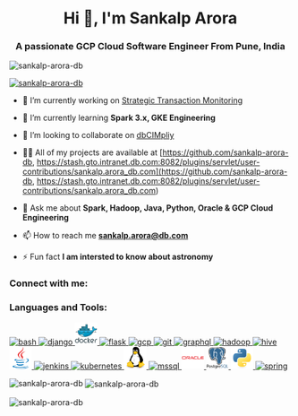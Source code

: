 <h1 align="center">Hi 👋, I'm Sankalp Arora</h1>
<h3 align="center">A passionate GCP Cloud Software Engineer From Pune, India</h3>

<p align="left"> <img src="https://komarev.com/ghpvc/?username=sankalp-arora-db&label=Profile%20views&color=0e75b6&style=flat" alt="sankalp-arora-db" /> </p>

<p align="left"> <a href="https://github.com/ryo-ma/github-profile-trophy"><img src="https://github-profile-trophy.vercel.app/?username=sankalp-arora-db" alt="sankalp-arora-db" /></a> </p>

- 🔭 I’m currently working on [Strategic Transaction Monitoring](https://github.com/y253-q6ix)

- 🌱 I’m currently learning **Spark 3.x, GKE Engineering**

- 👯 I’m looking to collaborate on [dbCIMpliy](https://stash.gto.intranet.db.com:8082/projects/MSNXTGEN/repos/db-rca-ts-framework-models-designer/browse)

- 👨‍💻 All of my projects are available at [https://github.com/sankalp-arora-db, https://stash.gto.intranet.db.com:8082/plugins/servlet/user-contributions/sankalp.arora_db.com](https://github.com/sankalp-arora-db, https://stash.gto.intranet.db.com:8082/plugins/servlet/user-contributions/sankalp.arora_db.com)

- 💬 Ask me about **Spark, Hadoop, Java, Python, Oracle & GCP Cloud Engineering**

- 📫 How to reach me **sankalp.arora@db.com**

- ⚡ Fun fact **I am intersted to know about astronomy**

<h3 align="left">Connect with me:</h3>
<p align="left">
</p>

<h3 align="left">Languages and Tools:</h3>
<p align="left"> <a href="https://www.gnu.org/software/bash/" target="_blank" rel="noreferrer"> <img src="https://www.vectorlogo.zone/logos/gnu_bash/gnu_bash-icon.svg" alt="bash" width="40" height="40"/> </a> <a href="https://www.djangoproject.com/" target="_blank" rel="noreferrer"> <img src="https://cdn.worldvectorlogo.com/logos/django.svg" alt="django" width="40" height="40"/> </a> <a href="https://www.docker.com/" target="_blank" rel="noreferrer"> <img src="https://raw.githubusercontent.com/devicons/devicon/master/icons/docker/docker-original-wordmark.svg" alt="docker" width="40" height="40"/> </a> <a href="https://flask.palletsprojects.com/" target="_blank" rel="noreferrer"> <img src="https://www.vectorlogo.zone/logos/pocoo_flask/pocoo_flask-icon.svg" alt="flask" width="40" height="40"/> </a> <a href="https://cloud.google.com" target="_blank" rel="noreferrer"> <img src="https://www.vectorlogo.zone/logos/google_cloud/google_cloud-icon.svg" alt="gcp" width="40" height="40"/> </a> <a href="https://git-scm.com/" target="_blank" rel="noreferrer"> <img src="https://www.vectorlogo.zone/logos/git-scm/git-scm-icon.svg" alt="git" width="40" height="40"/> </a> <a href="https://graphql.org" target="_blank" rel="noreferrer"> <img src="https://www.vectorlogo.zone/logos/graphql/graphql-icon.svg" alt="graphql" width="40" height="40"/> </a> <a href="https://hadoop.apache.org/" target="_blank" rel="noreferrer"> <img src="https://www.vectorlogo.zone/logos/apache_hadoop/apache_hadoop-icon.svg" alt="hadoop" width="40" height="40"/> </a> <a href="https://hive.apache.org/" target="_blank" rel="noreferrer"> <img src="https://www.vectorlogo.zone/logos/apache_hive/apache_hive-icon.svg" alt="hive" width="40" height="40"/> </a> <a href="https://www.java.com" target="_blank" rel="noreferrer"> <img src="https://raw.githubusercontent.com/devicons/devicon/master/icons/java/java-original.svg" alt="java" width="40" height="40"/> </a> <a href="https://www.jenkins.io" target="_blank" rel="noreferrer"> <img src="https://www.vectorlogo.zone/logos/jenkins/jenkins-icon.svg" alt="jenkins" width="40" height="40"/> </a> <a href="https://kubernetes.io" target="_blank" rel="noreferrer"> <img src="https://www.vectorlogo.zone/logos/kubernetes/kubernetes-icon.svg" alt="kubernetes" width="40" height="40"/> </a> <a href="https://www.linux.org/" target="_blank" rel="noreferrer"> <img src="https://raw.githubusercontent.com/devicons/devicon/master/icons/linux/linux-original.svg" alt="linux" width="40" height="40"/> </a> <a href="https://www.microsoft.com/en-us/sql-server" target="_blank" rel="noreferrer"> <img src="https://www.svgrepo.com/show/303229/microsoft-sql-server-logo.svg" alt="mssql" width="40" height="40"/> </a> <a href="https://www.oracle.com/" target="_blank" rel="noreferrer"> <img src="https://raw.githubusercontent.com/devicons/devicon/master/icons/oracle/oracle-original.svg" alt="oracle" width="40" height="40"/> </a> <a href="https://www.postgresql.org" target="_blank" rel="noreferrer"> <img src="https://raw.githubusercontent.com/devicons/devicon/master/icons/postgresql/postgresql-original-wordmark.svg" alt="postgresql" width="40" height="40"/> </a> <a href="https://www.python.org" target="_blank" rel="noreferrer"> <img src="https://raw.githubusercontent.com/devicons/devicon/master/icons/python/python-original.svg" alt="python" width="40" height="40"/> </a> <a href="https://spring.io/" target="_blank" rel="noreferrer"> <img src="https://www.vectorlogo.zone/logos/springio/springio-icon.svg" alt="spring" width="40" height="40"/> </a> </p>

<p><img align="left" src="https://github-readme-stats.vercel.app/api/top-langs?username=sankalp-arora-db&show_icons=true&locale=en&layout=compact" alt="sankalp-arora-db" /></p>

<p>&nbsp;<img align="center" src="https://github-readme-stats.vercel.app/api?username=sankalp-arora-db&show_icons=true&locale=en" alt="sankalp-arora-db" /></p>

<p><img align="center" src="https://github-readme-streak-stats.herokuapp.com/?user=sankalp-arora-db&" alt="sankalp-arora-db" /></p>
